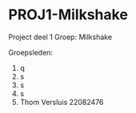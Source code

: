# PROJ1-Milkshake
Project deel 1
Groep: Milkshake

Groepsleden: 
1. q
2. s
3. s
4. s
5. Thom Versluis 22082476
